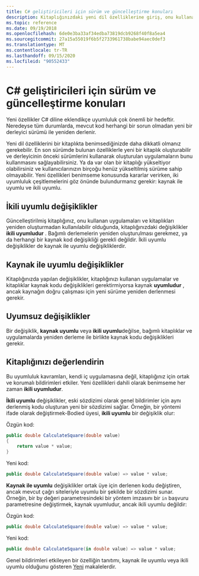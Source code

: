 ```yaml
---
title: C# geliştiricileri için sürüm ve güncelleştirme konuları
description: Kitaplığınızdaki yeni dil özelliklerine giriş, onu kullanan kodu etkileyebilir.
ms.topic: reference
ms.date: 09/19/2018
ms.openlocfilehash: 6de0e3ba33af34edba73819dcb9268f40f8a5ea4
ms.sourcegitcommit: 27a15a55019f6b5f2733961738babe94aec0def3
ms.translationtype: MT
ms.contentlocale: tr-TR
ms.lasthandoff: 09/15/2020
ms.locfileid: "90552433"
---
```

# <a name="version-and-update-considerations-for-c-developers"></a>C# geliştiricileri için sürüm ve güncelleştirme konuları

Yeni özellikler C# diline eklendikçe uyumluluk çok önemli bir hedeftir. Neredeyse tüm durumlarda, mevcut kod herhangi bir sorun olmadan yeni bir derleyici sürümü ile yeniden derlenir.

Yeni dil özelliklerini bir kitaplıkta benimsediğinizde daha dikkatli olmanız gerekebilir. En son sürümde bulunan özelliklerle yeni bir kitaplık oluşturabilir ve derleyicinin önceki sürümlerini kullanarak oluşturulan uygulamaların bunu kullanmasını sağlayabilirsiniz. Ya da var olan bir kitaplığı yükseltiyor olabilirsiniz ve kullanıcılarınızın birçoğu henüz yükseltilmiş sürüme sahip olmayabilir. Yeni özellikleri benimseme konusunda kararlar verirken, iki uyumluluk çeşitlemelerini göz önünde bulundurmanız gerekir: kaynak ile uyumlu ve ikili uyumlu.

## <a name="binary-compatible-changes"></a>İkili uyumlu değişiklikler

Güncelleştirilmiş kitaplığınız, onu kullanan uygulamaları ve kitaplıkları yeniden oluşturmadan kullanılabilir olduğunda, kitaplığınızdaki değişiklikler **ikili uyumludur** . Bağımlı derlemelerin yeniden oluşturulması gerekmez, ya da herhangi bir kaynak kod değişikliği gerekli değildir. İkili uyumlu değişiklikler de kaynak ile uyumlu değişikliklerdir.

## <a name="source-compatible-changes"></a>Kaynak ile uyumlu değişiklikler

Kitaplığınızda yapılan değişiklikler, kitaplığınızı kullanan uygulamalar ve kitaplıklar kaynak kodu değişiklikleri gerektirmiyorsa kaynak **uyumludur** , ancak kaynağın doğru çalışması için yeni sürüme yeniden derlenmesi gerekir.

## <a name="incompatible-changes"></a>Uyumsuz değişiklikler

Bir değişiklik, **kaynak uyumlu** veya **ikili uyumlu**değilse, bağımlı kitaplıklar ve uygulamalarda yeniden derleme ile birlikte kaynak kodu değişiklikleri gerekir.

## <a name="evaluate-your-library"></a>Kitaplığınızı değerlendirin

Bu uyumluluk kavramları, kendi iç uygulamasına değil, kitaplığınız için ortak ve korumalı bildirimleri etkiler. Yeni özellikleri dahili olarak benimseme her zaman **ikili uyumludur**.  

**İkili uyumlu** değişiklikler, eski sözdizimi olarak genel bildirimler için aynı derlenmiş kodu oluşturan yeni bir sözdizimi sağlar. Örneğin, bir yöntemi ifade olarak değiştirmek-Bodied üyesi, **ikili uyumlu** bir değişiklik olur:

Özgün kod:

```csharp
public double CalculateSquare(double value)
{
    return value * value;
}
```

Yeni kod:

```csharp
public double CalculateSquare(double value) => value * value;
```

**Kaynak ile uyumlu** değişiklikler ortak üye için derlenen kodu değiştiren, ancak mevcut çağrı siteleriyle uyumlu bir şekilde bir sözdizimi sunar. Örneğin, bir by değeri parametresindeki bir yöntem imzasını bir `in` başvuru parametresine değiştirmek, kaynak uyumludur, ancak ikili uyumlu değildir:

Özgün kod:

```csharp
public double CalculateSquare(double value) => value * value;
```

Yeni kod:

```csharp
public double CalculateSquare(in double value) => value * value;
```

Genel bildirimleri etkileyen bir özelliğin tanıtımı, kaynak ile uyumlu veya ikili uyumlu olduğunu gösteren [Yeni](./csharp-9.md) makalelerdir.
